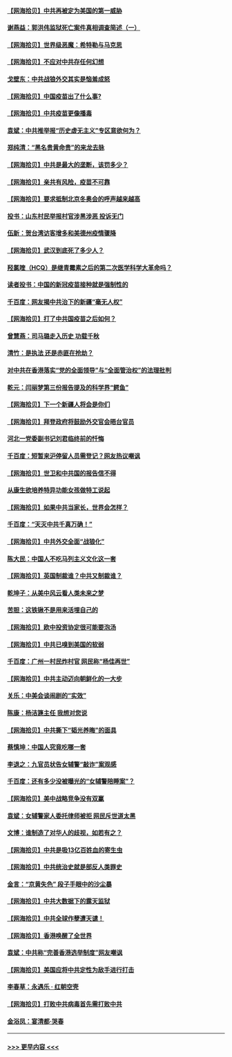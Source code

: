 #### [【网海拾贝】中共再被定为美国的第一威胁](../pages/nsc993/n12887580.md?t=04181851) 
#### [谢燕益：郭洪伟监狱死亡案件真相调查简述（一）](../pages/nsc993/n12885648.md?t=04181851) 
#### [【网海拾贝】世界级恶魔：希特勒与马克思](../pages/nsc993/n12884062.md?t=04181851) 
#### [【网海拾贝】不应对中共存任何幻想](../pages/nsc993/n12881460.md?t=04181851) 
#### [戈壁东：中共战狼外交其实是恼羞成怒](../pages/nsc993/n12880392.md?t=04181851) 
#### [【网海拾贝】中国疫苗出了什么事?](../pages/nsc993/n12879124.md?t=04181851) 
#### [【网海拾贝】中共疫苗更像播毒](../pages/nsc993/n12876631.md?t=04181851) 
#### [袁斌：中共推举报“历史虚无主义”专区意欲何为？](../pages/nsc993/n12876530.md?t=04181851) 
#### [郑纯清：“黑名贵黄命贵”的来龙去脉](../pages/nsc993/n12875589.md?t=04181851) 
#### [【网海拾贝】中共是最大的垄断，该罚多少？](../pages/nsc993/n12874006.md?t=04181851) 
#### [【网海拾贝】亲共有风险，疫苗不可靠](../pages/nsc993/n12872224.md?t=04181851) 
#### [【网海拾贝】要求抵制北京冬奥会的呼声越来越高](../pages/nsc993/n12868962.md?t=04181851) 
#### [投书：山东村民举报村官涉黑涉恶 投诉无门](../pages/nsc993/n12869726.md?t=04181851) 
#### [伍新：贺台湾访客增多和美德州疫情骤降](../pages/nsc993/n12865651.md?t=04181851) 
#### [【网海拾贝】武汉到底死了多少人？](../pages/nsc993/n12863707.md?t=04181851) 
#### [羟氯喹（HCQ）是继青霉素之后的第二次医学科学大革命吗？](../pages/nsc993/n12638564.md?t=04181851) 
#### [读者投书：中国的新冠疫苗接种就是强制性的](../pages/nsc993/n12859932.md?t=04181851) 
#### [千百度：网友揭中共治下的新疆“毫无人权”](../pages/nsc993/n12858385.md?t=04181851) 
#### [【网海拾贝】打了中共国疫苗之后如何？](../pages/nsc993/n12857866.md?t=04181851) 
#### [曾慧燕：司马璐走入历史 功载千秋](../pages/nsc993/n12856996.md?t=04181851) 
#### [清竹：是执法 还是赤匪在抢劫？](../pages/nsc993/n12856952.md?t=04181851) 
#### [对中共在香港落实“党的全面领导”与“全面管治权”的法理批判](../pages/nsc993/n12856929.md?t=04181851) 
#### [乾元：闫丽梦第三份报告提及的科学界“鳄鱼”](../pages/nsc993/n12855985.md?t=04181851) 
#### [【网海拾贝】下一个新疆人将会是你们](../pages/nsc993/n12855864.md?t=04181851) 
#### [【网海拾贝】拜登政府将鼓励外交官会晤台官员](../pages/nsc993/n12853615.md?t=04181851) 
#### [河北一党委副书记刘君临终前的忏悔](../pages/nsc993/n12849420.md?t=04181851) 
#### [千百度：短暂来沪停留人员需登记？网友热议嘲讽](../pages/nsc993/n12853497.md?t=04181851) 
#### [【网海拾贝】世卫和中共国的报告信不得](../pages/nsc993/n12850902.md?t=04181851) 
#### [从康生欲培养特异功能女孩做特工说起](../pages/nsc993/n12849289.md?t=04181851) 
#### [【网海拾贝】如果中共当家长，世界会怎样？](../pages/nsc993/n12848436.md?t=04181851) 
#### [千百度：“天灭中共千真万确！”](../pages/nsc993/n12845659.md?t=04181851) 
#### [【网海拾贝】中共外交全面“战狼化”](../pages/nsc993/n12845607.md?t=04181851) 
#### [陈大民：中国人不吃马列主义文化这一套](../pages/nsc993/n12842496.md?t=04181851) 
#### [【网海拾贝】英国制裁谁？中共又制裁谁？](../pages/nsc993/n12840909.md?t=04181851) 
#### [乾坤子：从美中风云看人类未来之梦](../pages/nsc993/n12840590.md?t=04181851) 
#### [苦胆：这铁锹不是用来活埋自己的](../pages/nsc993/n12839512.md?t=04181851) 
#### [【网海拾贝】欧中投资协定很可能要泡汤](../pages/nsc993/n12835122.md?t=04181851) 
#### [【网海拾贝】中共已嗅到美国的软弱](../pages/nsc993/n12832411.md?t=04181851) 
#### [千百度：广州一村民炸村官 网民称“杨佳再世”](../pages/nsc993/n12832380.md?t=04181851) 
#### [【网海拾贝】中共主动迈向朝鲜化的一大步](../pages/nsc993/n12829887.md?t=04181851) 
#### [关乐：中美会谈闹剧的“实效”](../pages/nsc993/n12826698.md?t=04181851) 
#### [陈康：杨洁篪主任  我想对您说](../pages/nsc993/n12826609.md?t=04181851) 
#### [【网海拾贝】中共撕下“韬光养晦”的面具](../pages/nsc993/n12826459.md?t=04181851) 
#### [蔡慎坤：中国人究竟吃哪一套](../pages/nsc993/n12826010.md?t=04181851) 
#### [李退之：九官员状告女辅警“敲诈”案观感](../pages/nsc993/n12823984.md?t=04181851) 
#### [千百度：还有多少没被曝光的“女辅警陪睡案”？](../pages/nsc993/n12822136.md?t=04181851) 
#### [【网海拾贝】美中战略竞争没有双赢](../pages/nsc993/n12822105.md?t=04181851) 
#### [袁斌：女辅警家人委托律师被拒 网民斥世道太黑](../pages/nsc993/n12822004.md?t=04181851) 
#### [文博：谁制造了对华人的歧视，如若有之？](../pages/nsc993/n12821635.md?t=04181851) 
#### [【网海拾贝】中共是吸13亿百姓血的寄生虫](../pages/nsc993/n12819191.md?t=04181851) 
#### [【网海拾贝】中共统治史就是部反人类罪史](../pages/nsc993/n12816738.md?t=04181851) 
#### [金言：“京黄失色” 段子手眼中的沙尘暴](../pages/nsc993/n12815700.md?t=04181851) 
#### [【网海拾贝】中共大数据下的露天监狱](../pages/nsc993/n12811075.md?t=04181851) 
#### [【网海拾贝】中共全球作孽遭天谴！](../pages/nsc993/n12810258.md?t=04181851) 
#### [【网海拾贝】香港唤醒了全世界](../pages/nsc993/n12809100.md?t=04181851) 
#### [袁斌：中共称“完善香港选举制度”网友嘲讽](../pages/nsc993/n12808994.md?t=04181851) 
#### [【网海拾贝】美国应将中共定性为敌手进行打击](../pages/nsc993/n12806870.md?t=04181851) 
#### [李春草：永遇乐 · 红朝空壳](../pages/nsc993/n12805365.md?t=04181851) 
#### [【网海拾贝】打败中共病毒首先需打败中共](../pages/nsc993/n12803930.md?t=04181851) 
#### [金浴凤：宴清都‧哭春](../pages/nsc993/n12801601.md?t=04181851) 

----
#### [ >>> 更早内容 <<< ](../indexes/nsc993-earlier.md)
